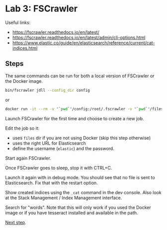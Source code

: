 # Lab 3: FSCrawler

Useful links:

* <https://fscrawler.readthedocs.io/en/latest/>
* <https://fscrawler.readthedocs.io/en/latest/admin/cli-options.html>
* <https://www.elastic.co/guide/en/elasticsearch/reference/current/cat-indices.html>

## Steps

The same commands can be run for both a local version of FSCrawler or the Docker image.

```sh
bin/fscrawler jdll --config_dir config
```

or

```sh
docker run -it --rm -v "`pwd`"/config:/root/.fscrawler -v "`pwd`"/files:/tmp/es:ro dadoonet/fscrawler fscrawler jdll
```

Launch FSCrawler for the first time and choose to create a new job.

Edit the job so it:

* uses `files` dir if you are not using Docker (skip this step otherwise)
* uses the right URL for Elasticsearch
* define the username (`elastic`) and the password.

Start again FSCrawler.

Once FSCrawler goes to sleep, stop it with CTRL+C.

Launch it again with in debug mode. You should see that no file is sent to Elasticsearch.
Fix that with the restart option.

Show created indices using the `_cat` command in the dev console.
Also look at the Stack Management / Index Management interface.

Search for "words". Note that this will only work if you used the Docker image or if you have tesseract installed and available in the path.

[Next step](lab4.md).
